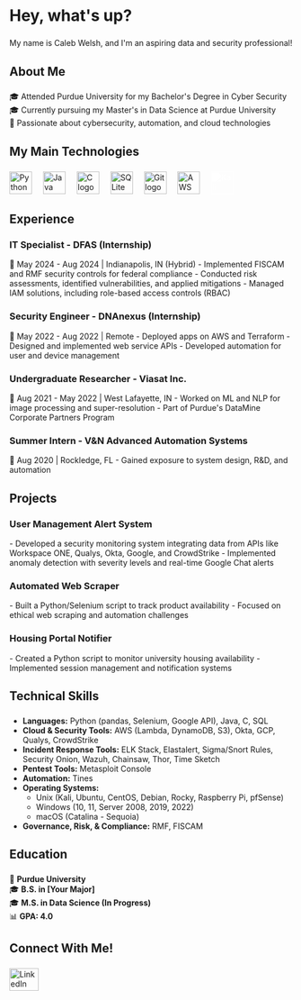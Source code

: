 <h1 align="left">Hey, what's up?</h1>

###  
<p align="left">My name is Caleb Welsh, and I'm an aspiring data and security professional!</p>

###  
<h2 align="left">About Me</h2>  

###  
<p align="left">
🎓 Attended Purdue University for my Bachelor's Degree in Cyber Security<br>
🎓 Currently pursuing my Master's in Data Science at Purdue University<br>
🎯 Passionate about cybersecurity, automation, and cloud technologies  
</p>

###  
<h2 align="left">My Main Technologies</h2>  

###  
<div align="left">
<img src="https://cdn.jsdelivr.net/gh/devicons/devicon/icons/python/python-original.svg" height="40" alt="Python logo" />
<img width="12" />
<img src="https://cdn.jsdelivr.net/gh/devicons/devicon/icons/java/java-original.svg" height="40" alt="Java logo" />
<img width="12" />
<img src="https://cdn.jsdelivr.net/gh/devicons/devicon/icons/c/c-original.svg" height="40" alt="C logo" />
<img width="12" />
<img src="https://cdn.jsdelivr.net/gh/devicons/devicon/icons/sqlite/sqlite-original.svg" height="40" alt="SQLite logo" />
<img width="12" />
<img src="https://cdn.jsdelivr.net/gh/devicons/devicon/icons/git/git-original.svg" height="40" alt="Git logo" />
<img width="12" />
<img src="https://cdn.jsdelivr.net/gh/devicons/devicon@latest/icons/amazonwebservices/amazonwebservices-plain-wordmark.svg" height="40" alt="AWS logo" />
<img width="12" />
<!-- <img src="https://cdn.jsdelivr.net/npm/simple-icons@latest/icons/kalilinux.svg" height="40" alt="Kali Linux logo" /> -->
<img src="https://cdn.jsdelivr.net/npm/simple-icons@latest/icons/kalilinux.svg" width="40" style="filter: invert(50%) sepia(0%) saturate(0%) hue-rotate(20deg) brightness(200%) contrast(100%);" alt="Kali Linux logo" />
</div>

###  
<h2 align="left">Experience</h2>  

###  
<h3>IT Specialist - DFAS (Internship)</h3>  
📅 May 2024 - Aug 2024 | Indianapolis, IN (Hybrid)  
- Implemented FISCAM and RMF security controls for federal compliance  
- Conducted risk assessments, identified vulnerabilities, and applied mitigations  
- Managed IAM solutions, including role-based access controls (RBAC)  

###  
<h3>Security Engineer - DNAnexus (Internship)</h3>  
📅 May 2022 - Aug 2022 | Remote  
- Deployed apps on AWS and Terraform  
- Designed and implemented web service APIs  
- Developed automation for user and device management  

###  
<h3>Undergraduate Researcher - Viasat Inc.</h3>  
📅 Aug 2021 - May 2022 | West Lafayette, IN  
- Worked on ML and NLP for image processing and super-resolution  
- Part of Purdue's DataMine Corporate Partners Program  

###  
<h3>Summer Intern - V&N Advanced Automation Systems</h3>  
📅 Aug 2020 | Rockledge, FL  
- Gained exposure to system design, R&D, and automation  

###  
<h2 align="left">Projects</h2>  

###  
<h3>User Management Alert System</h3>  
- Developed a security monitoring system integrating data from APIs like Workspace ONE, Qualys, Okta, Google, and CrowdStrike  
- Implemented anomaly detection with severity levels and real-time Google Chat alerts  

###  
<h3>Automated Web Scraper</h3>  
- Built a Python/Selenium script to track product availability  
- Focused on ethical web scraping and automation challenges  

###  
<h3>Housing Portal Notifier</h3>  
- Created a Python script to monitor university housing availability  
- Implemented session management and notification systems  

###  
<h2 align="left">Technical Skills</h2>  

###  
- **Languages:** Python (pandas, Selenium, Google API), Java, C, SQL  
- **Cloud & Security Tools:** AWS (Lambda, DynamoDB, S3), Okta, GCP, Qualys, CrowdStrike  
- **Incident Response Tools:** ELK Stack, Elastalert, Sigma/Snort Rules, Security Onion, Wazuh, Chainsaw, Thor, Time Sketch  
- **Pentest Tools:** Metasploit Console  
- **Automation:** Tines  
- **Operating Systems:**  
  - Unix (Kali, Ubuntu, CentOS, Debian, Rocky, Raspberry Pi, pfSense)  
  - Windows (10, 11, Server 2008, 2019, 2022)  
  - macOS (Catalina - Sequoia)  
- **Governance, Risk, & Compliance:** RMF, FISCAM  

###  
<h2 align="left">Education</h2>  

###  
📍 **Purdue University**  
🎓 **B.S. in [Your Major]**  
🎓 **M.S. in Data Science (In Progress)**  
📊 **GPA: 4.0**  

###  
<h2 align="left">Connect With Me!</h2>  

###  
<div align="left">
<a href="https://www.linkedin.com/in/caleb-welsh" target="_blank">
<img src="https://raw.githubusercontent.com/maurodesouza/profile-readme-generator/master/src/assets/icons/social/linkedin/default.svg" width="52" height="40" alt="LinkedIn logo" />
</a>
</div>
